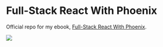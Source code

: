 # Full-Stack React With Phoenix

Official repo for my ebook, [Full-Stack React With Phoenix](http://bit.ly/2tYrhWp).

![](https://cdn-images-1.medium.com/max/1600/1*LiC2xMlEVIkaDuBwgtKPAg.png)

